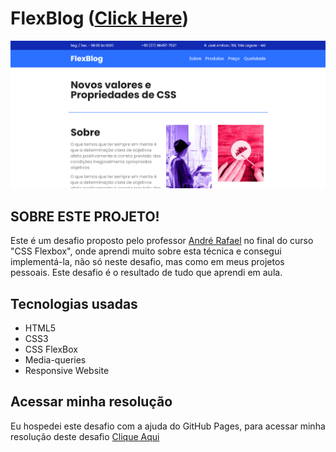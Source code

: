 # FlexBlog ([Click Here](https://netinhoalves.github.io/Flexblog/))

![Design preview for the Fylo dark theme landing page challenge](./img/preview-desktop.png)

## SOBRE ESTE PROJETO!

Este é um desafio proposto pelo professor [André Rafael](https://www.youtube.com/origamid) no final do curso "CSS Flexbox", onde aprendi muito sobre esta técnica e consegui implementá-la, não só neste desafio, mas como em meus projetos pessoais. Este desafio é o resultado de tudo que aprendi em aula.

## Tecnologias usadas

* HTML5
* CSS3
* CSS FlexBox
* Media-queries
* Responsive Website

## Acessar minha resolução

   Eu hospedei este desafio com a ajuda do GitHub Pages, para acessar minha resolução deste desafio [Clique Aqui](https://netinhoalves.github.io/Flexblog/)
